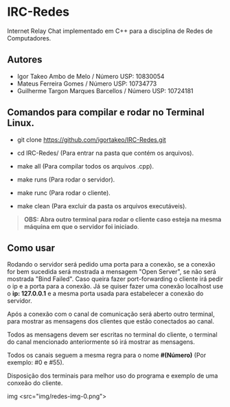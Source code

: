 # IRC-Redes
Internet Relay Chat implementado em C++ para a disciplina de Redes de Computadores. 

## Autores
- Igor Takeo Ambo de Melo / Número USP: 10830054
- Mateus Ferreira Gomes / Número USP: 10734773
- Guilherme Targon Marques Barcellos / Número USP: 10724181

## Comandos para compilar e rodar no Terminal Linux.
- git clone https://github.com/igortakeo/IRC-Redes.git

- cd IRC-Redes/ (Para entrar na pasta que contém os arquivos).

- make all (Para compilar todos os arquivos .cpp).

- make runs (Para rodar o servidor).

- make runc (Para rodar o cliente).

- make clean (Para excluir da pasta os arquivos executáveis).

> **OBS: Abra outro terminal para rodar o cliente caso esteja na mesma máquina em que o servidor foi iniciado**.

## Como usar
Rodando o servidor será pedido uma porta para a conexão, se a conexão for bem sucedida será mostrada a mensagem "Open Server", se não será mostrada "Bind Failed".
Caso queira fazer port-forwarding o cliente irá pedir o ip e a porta para a conexão. Já se quiser fazer uma conexão localhost use o **ip: 127.0.0.1** e a mesma porta usada para estabelecer a conexão do servidor.

Após a conexão com o canal de comunicação será aberto outro terminal, para mostrar as mensagens dos clientes que estão conectados ao canal.

Todos as mensagens devem ser escritas no terminal do cliente, o terminal do canal mencionado anteriormente só irá mostrar as mensagens.

Todos os canais seguem a mesma regra para o nome **#(Número)** (Por exemplo: #0 e #55).

Disposição dos terminais para melhor uso do programa e exemplo de uma conxeão do cliente.

img <src="img/redes-img-0.png">
